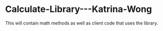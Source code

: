 # Calculate-Library---Katrina-Wong
This will contain math methods as well as client code that uses the library.
